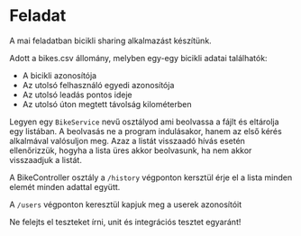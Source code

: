 # Feladat

A mai feladatban bicikli sharing alkalmazást készítünk.

Adott a bikes.csv állomány, melyben egy-egy bicikli adatai találhatók:

* A bicikli azonosítója
* Az utolsó felhasználó egyedi azonosítója
* Az utolsó leadás pontos ideje
* Az utolsó úton megtett távolság kilométerben

Legyen egy `BikeService` nevű osztályod ami beolvassa a fájlt és eltárolja egy listában.
A beolvasás ne a program indulásakor, hanem az első kérés alkalmával valósuljon meg.
Azaz a listát visszaadó hívás esetén ellenőrizzük, hogyha a lista üres akkor beolvasunk,
ha nem akkor visszaadjuk a listát.

A BikeController osztály a `/history` végponton kersztül érje el a lista minden elemét
minden adattal együtt.

A `/users` végponton keresztül kapjuk meg a userek azonosítóit

Ne felejts el teszteket írni, unit és integrációs tesztet egyaránt!